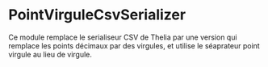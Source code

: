 # PointVirguleCsvSerializer
Ce module remplace le serialiseur CSV de Thelia par une version qui remplace les points décimaux
par des virgules, et utilise le séaprateur point virgule au lieu de virgule.
